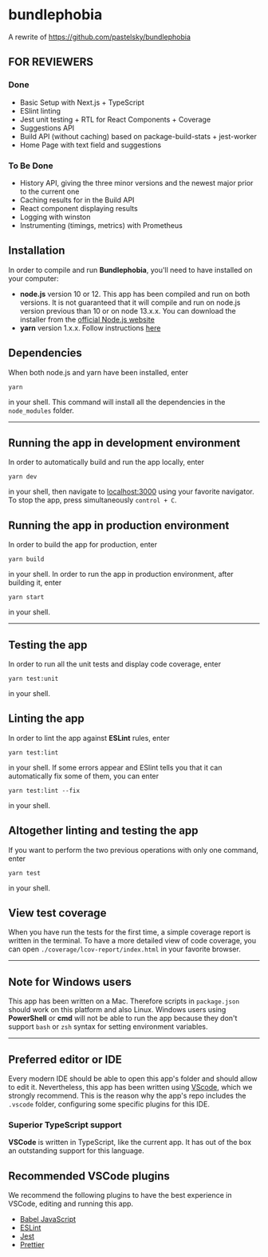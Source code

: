 # bundlephobia

A rewrite of https://github.com/pastelsky/bundlephobia

## FOR REVIEWERS

### Done

- Basic Setup with Next.js + TypeScript
- ESlint linting
- Jest unit testing + RTL for React Components + Coverage
- Suggestions API
- Build API (without caching) based on package-build-stats + jest-worker
- Home Page with text field and suggestions

### To Be Done

- History API, giving the three minor versions and the newest major prior to the current one
- Caching results for in the Build API
- React component displaying results
- Logging with winston
- Instrumenting (timings, metrics) with Prometheus

## Installation

In order to compile and run **Bundlephobia**, you'll need to have installed on your computer:

- **node.js** version 10 or 12. This app has been compiled and run on both versions. It is not guaranteed that it will compile and run on node.js version previous than 10 or on node 13.x.x. You can download the installer from the [official Node.js website](https://nodejs.org/en/)
- **yarn** version 1.x.x. Follow instructions [here](https://classic.yarnpkg.com/en/docs/install#mac-stable)

## Dependencies

When both node.js and yarn have been installed, enter

```
yarn
```

in your shell. This command will install all the dependencies in the `node_modules` folder.

---

## Running the app in development environment

In order to automatically build and run the app locally, enter

```
yarn dev
```

in your shell, then navigate to [localhost:3000](https://localhost:3000/) using your favorite navigator. To stop the app, press simultaneously `control + C`.

## Running the app in production environment

In order to build the app for production, enter

```
yarn build
```

in your shell.
In order to run the app in production environment, after building it, enter

```
yarn start
```

in your shell.

---

## Testing the app

In order to run all the unit tests and display code coverage, enter

```
yarn test:unit
```

in your shell.

## Linting the app

In order to lint the app against **ESLint** rules, enter

```
yarn test:lint
```

in your shell. If some errors appear and ESlint tells you that it can automatically fix some of them, you can enter

```
yarn test:lint --fix
```

in your shell.

## Altogether linting and testing the app

If you want to perform the two previous operations with only one command, enter

```
yarn test
```

in your shell.

## View test coverage

When you have run the tests for the first time, a simple coverage report is written in the terminal. To have a more detailed view of code coverage, you can open `./coverage/lcov-report/index.html` in your favorite browser.

---

## Note for Windows users

This app has been written on a Mac. Therefore scripts in `package.json` should work on this platform and also Linux. Windows users using **PowerShell** or **cmd** will not be able to run the app because they don't support `bash` or `zsh` syntax for setting environment variables.

---

## Preferred editor or IDE

Every modern IDE should be able to open this app's folder and should allow to edit it. Nevertheless, this app has been written using [VScode](https://code.visualstudio.com/), which we strongly recommend. This is the reason why the app's repo includes the `.vscode` folder, configuring some specific plugins for this IDE.

### Superior TypeScript support

**VSCode** is written in TypeScript, like the current app. It has out of the box an outstanding support for this language.

## Recommended VSCode plugins

We recommend the following plugins to have the best experience in VSCode, editing and running this app.

- [Babel JavaScript](https://marketplace.visualstudio.com/items?itemName=mgmcdermott.vscode-language-babel)
- [ESLint](https://marketplace.visualstudio.com/items?itemName=dbaeumer.vscode-eslint)
- [Jest](https://marketplace.visualstudio.com/items?itemName=Orta.vscode-jest)
- [Prettier](https://marketplace.visualstudio.com/items?itemName=esbenp.prettier-vscode)
